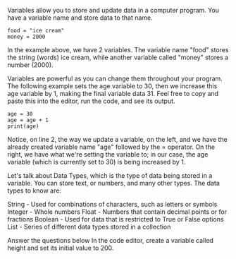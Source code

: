 Variables allow you to store and update data in a computer program. You have a variable name and store data to that name.
~~~
food = "ice cream"
money = 2000
~~~
In the example above, we have 2 variables. The variable name "food" stores the string (words) ice cream, while another variable called "money" stores a number (2000).

Variables are powerful as you can change them throughout your program. The following example sets the age variable to 30, then we increase this age variable by 1, making the final variable data 31. Feel free to copy and paste this into the editor, run the code, and see its output.
~~~
age = 30
age = age + 1
print(age)
~~~
Notice, on line 2, the way we update a variable, on the left, and we have the already created variable name "age" followed by the = operator. On the right, we have what we're setting the variable to; in our case, the age variable (which is currently set to 30) is being increased by 1.

Let's talk about Data Types, which is the type of data being stored in a variable. You can store text, or numbers, and many other types. The data types to know are:

String - Used for combinations of characters, such as letters or symbols
Integer - Whole numbers
Float - Numbers that contain decimal points or for fractions
Boolean - Used for data that is restricted to True or False options
List - Series of different data types stored in a collection

[](https://github.com/A3lpha/Learning-Python-on-TryHackMe/blob/main/source%20code/4.png?raw=true)


Answer the questions below
In the code editor, create a variable called height and set its initial value to 200.
